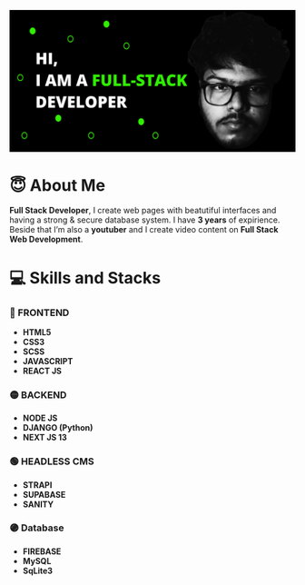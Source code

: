 
![Intro Gif](https://github.com/ScreenTechnicals/ScreenTechnicals/blob/main/profile.png?raw=true)


# 😇 About Me
**Full Stack Developer**, I create web pages with beatutiful interfaces and having a strong & secure database system. I have **3 years** of expirience. Beside that I’m also a **youtuber** and I create video content on **Full Stack Web Development**.




# 💻 Skills and Stacks
### 🔴 FRONTEND
- **HTML5**
- **CSS3**
- **SCSS**
- **JAVASCRIPT**
- **REACT JS**
### 🟡 BACKEND
- **NODE JS**
- **DJANGO (Python)**
- **NEXT JS 13**
### 🟢 HEADLESS CMS
- **STRAPI**
- **SUPABASE**
- **SANITY**
### 🟣 Database
- **FIREBASE**
- **MySQL**
- **SqLite3**





